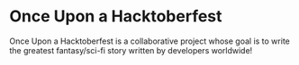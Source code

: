 # Once Upon a Hacktoberfest
Once Upon a Hacktoberfest is a collaborative project whose goal is to write the greatest fantasy/sci-fi story written by developers worldwide!
